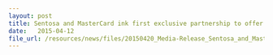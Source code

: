 ```yaml
---
layout: post
title: Sentosa and MasterCard ink first exclusive partnership to offer island-wide deals to all MasterCard cardholders
date:   2015-04-12
file_url: /resources/news/files/20150420_Media-Release_Sentosa_and_MasterCard_ink_first_exclusive_partnership.pdf
---
```

